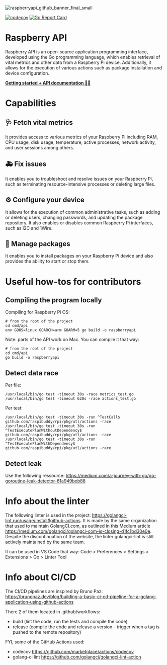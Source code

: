 ![raspberryapi_github_banner_final_small](https://user-images.githubusercontent.com/98493964/215260649-002553d8-8c77-40ef-a31a-c3c3a00392d7.jpg)

[![codecov](https://codecov.io/gh/layerzzzio/raspberryapi/branch/main/graph/badge.svg?token=IKY9WGCDIY)](https://codecov.io/gh/layerzzzio/raspberryapi)
[![Go Report Card](https://goreportcard.com/badge/github.com/raspibuddy/rpi)](https://goreportcard.com/report/github.com/raspibuddy/rpi)

# Raspberry API

Raspberry API is an open-source application programming interface, developed using the Go programming language, which enables retrieval of vital metrics and other data from a Raspberry Pi device. Additionally, it allows for the execution of various actions such as package installation and device configuration.

<a style="font-weight: bold; " href="https://raspberryapi.com/docs/getting-started.html">Getting started + API documentation 👩‍💻</a>

# Capabilities

## 🩺 Fetch vital metrics

It provides access to various metrics of your Raspberry Pi including RAM, CPU usage, disk usage, temperature, active processes, network activity, and user sessions among others.

## 🚑 Fix issues

It enables you to troubleshoot and resolve issues on your Raspberry Pi, such as terminating resource-intensive processes or deleting large files.

## ⚙️ Configure your device

It allows for the execution of common administrative tasks, such as adding or deleting users, changing passwords, and updating the package repository. It also enables or disables common Raspberry Pi interfaces, such as I2C and 1Wire.

## 📱 Manage packages

It enables you to install packages on your Raspberry Pi device and also provides the ability to start or stop them.

# Useful how-tos for contributors

## Compiling the program locally

Compiling for Raspberry Pi OS:
```
# from the root of the project
cd cmd/api
env GOOS=linux GOARCH=arm GOARM=5 go build -o raspberryapi
```

Note: parts of the API work on Mac. You can compile it that way:
```
# from the root of the project
cd cmd/api
go build -o raspberryapi
```

## Detect data race

Per file:
```
/usr/local/bin/go test -timeout 30s -race metrics_test.go
/usr/local/bin/go test -timeout 620s -race actions_test.go
```

Per test:
```
/usr/local/bin/go test -timeout 30s -run ^TestCall$ github.com/raspibuddy/rpi/pkg/utl/actions -race
/usr/local/bin/go test -timeout 30s -run ^TestExecutePlanWithoutDependency$ github.com/raspibuddy/rpi/pkg/utl/actions -race
/usr/local/bin/go test -timeout 30s -run ^TestExecutePlanWithDependency$ github.com/raspibuddy/rpi/pkg/utl/actions -race
```

## Detect leak

Use the following ressource: https://medium.com/a-journey-with-go/go-goroutine-leak-detector-61a949beb88

# Info about the linter

The following linter is used in the project: https://golangci-lint.run/usage/install#github-actions. It is made by the same organization that used to maintain GolangCI.com, as outlined in this Medium article https://medium.com/golangci/golangci-com-is-closing-d1fc1bd30e0e. Despite the discontinuation of the website, the linter golangci-lint is still actively maintained by the same team.

It can be used in VS Code that way:
Code > Preferences > Settings > Extensions > Go > Linter Tool

# Info about CI/CD

The CI/CD pipelines are inspired by Bruno Paz:
https://brunopaz.dev/blog/building-a-basic-ci-cd-pipeline-for-a-golang-application-using-github-actions

There 2 of them located in .github/workflows: 
- build (lint the code, run the tests and compile the code)
- release (compile the code and release a version - trigger when a tag is pushed to the remote repository)

FYI, some of the GitHub Actions used:
- codecov https://github.com/marketplace/actions/codecov
- golang-ci lint https://github.com/golangci/golangci-lint-action
